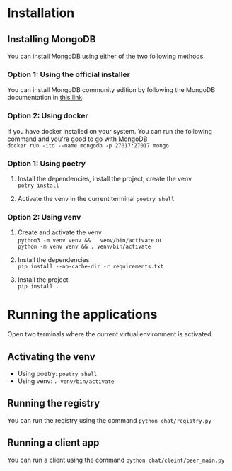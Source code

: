 # Installation
## Installing MongoDB
You can install MongoDB using either of the two following methods.
### Option 1: Using the official installer
You can install MongoDB community edition by following the MongoDB documentation in [this link](https://www.mongodb.com/docs/manual/administration/install-community/).

### Option 2: Using docker
If you have docker installed on your system. You can run the following command and you're good to go with MongoDB  
`docker run -itd --name mongodb -p 27017:27017 mongo`
### Option 1: Using poetry
1. Install the dependencies, install the project, create the venv  
`potry install`  

2. Activate the venv in the current terminal 
`poetry shell`

### Option 2: Using venv
1. Create and activate the venv  
`python3 -m venv venv && . venv/bin/activate` or  
   `python -m venv venv && . venv/bin/activate`  

2. Install the dependencies  
`pip install --no-cache-dir -r requirements.txt`  

3. Install the project  
`pip install .`

# Running the applications
Open two terminals where the current virtual environment is activated.
## Activating the venv
- Using poetry: `poetry shell`
- Using venv: `. venv/bin/activate`

## Running the registry
You can run the registry using the command `python chat/registry.py`
## Running a client app
You can run a client using the command `python chat/cleint/peer_main.py`
